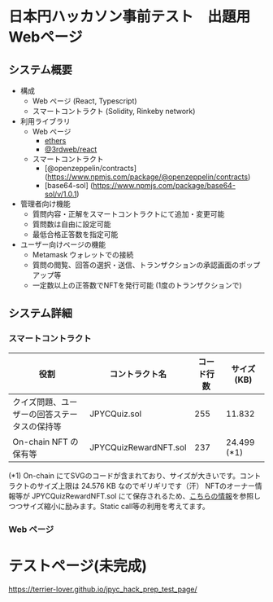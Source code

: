 # 日本円ハッカソン事前テスト　出題用Webページ

## システム概要
- 構成
  - Web ページ (React, Typescript)
  - スマートコントラクト (Solidity, Rinkeby network)
- 利用ライブラリ
  - Web ページ
    - [ethers](https://www.npmjs.com/package/ethers)
    - [@3rdweb/react](https://www.npmjs.com/package/@3rdweb/react)
  - スマートコントラクト
    - [@openzeppelin/contracts] (https://www.npmjs.com/package/@openzeppelin/contracts)
    - [base64-sol] (https://www.npmjs.com/package/base64-sol/v/1.0.1)
- 管理者向け機能
  - 質問内容・正解をスマートコントラクトにて追加・変更可能
  - 質問数は自由に設定可能
  - 最低合格正答数を指定可能 
- ユーザー向けページの機能
  - Metamask ウォレットでの接続
  - 質問の閲覧、回答の選択・送信、トランザクションの承認画面のポップアップ等
  - 一定数以上の正答数でNFTを発行可能 (1度のトランザクションで)


## システム詳細
### スマートコントラクト
| 役割           | コントラクト名  |コード行数      |サイズ(KB)      |
| ------------- | ------------- | -------------|-------------|
| クイズ問題、ユーザーの回答ステータスの保持等  | JPYCQuiz.sol  | 255          | 11.832 |
| On-chain NFT の保有等  | JPYCQuizRewardNFT.sol  | 237 |24.499 (\*1) |

(\*1) On-chain にてSVGのコードが含まれており、サイズが大きいです。コントラクトのサイズ上限は 24.576 KB なのでギリギリです（汗）
NFTのオーナー情報等が JPYCQuizRewardNFT.sol にて保存されるため、[こちらの情報](https://ethereum.org/en/developers/tutorials/downsizing-contracts-to-fight-the-contract-size-limit/)を参照しつつサイズ縮小に励みます。Static call等の利用を考えてます。


### Web ページ


# テストページ(未完成)
https://terrier-lover.github.io/jpyc_hack_prep_test_page/
